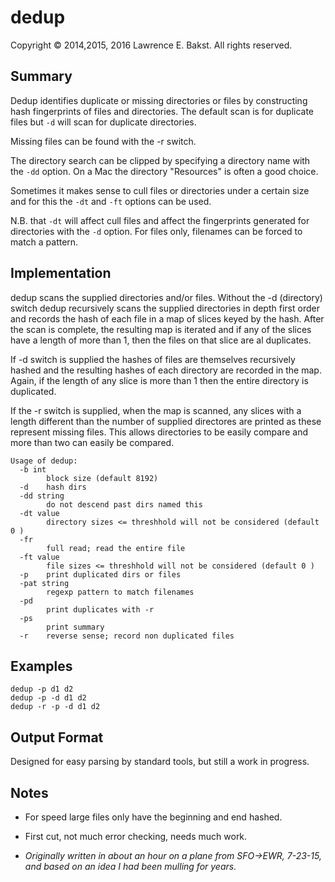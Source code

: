 dedup
=====
Copyright © 2014,2015, 2016 Lawrence E. Bakst. All rights reserved.

Summary
-------

Dedup identifies duplicate or missing directories or files by constructing hash fingerprints of files and directories. The default scan is for duplicate files but `-d` will scan for duplicate directories.

Missing files can be found with the -r switch.

The directory search can be clipped by specifying a directory name with the `-dd` option. On a Mac the directory "Resources" is often a good choice.

Sometimes it makes sense to cull files or directories under a certain size and for this the `-dt` and `-ft` options can be used.

N.B. that `-dt` will affect cull files and affect the fingerprints generated for directories with the `-d` option. For files only, filenames can be forced to match a pattern.

Implementation
--------------
dedup scans the supplied directories and/or files. Without the -d (directory) switch dedup recursively scans the supplied directories in depth first order and records the hash of each file in a map of slices keyed by the hash. After the scan is complete, the resulting map is iterated and if any of the slices have a length of more than 1, then the files on that slice are al duplicates.

If -d switch is supplied the hashes of files are themselves recursively hashed and the resulting hashes of each directory are recorded in the map. Again, if the length of any slice is more than 1 then the entire directory is duplicated.

If the -r switch is supplied, when the map is scanned, any slices with a length different than the number of supplied directores are printed as these represent missing files. This allows directories to be easily compare and more than two can easily be compared.


	Usage of dedup:
	  -b int
	    	block size (default 8192)
	  -d	hash dirs
	  -dd string
	    	do not descend past dirs named this
	  -dt value
	    	directory sizes <= threshhold will not be considered (default 0 )
	  -fr
	    	full read; read the entire file
	  -ft value
	    	file sizes <= threshhold will not be considered (default 0 )
	  -p	print duplicated dirs or files
	  -pat string
	    	regexp pattern to match filenames
	  -pd
	    	print duplicates with -r
	  -ps
	    	print summary
	  -r	reverse sense; record non duplicated files

Examples
--------
	dedup -p d1 d2
	dedup -p -d d1 d2
	dedup -r -p -d d1 d2

Output Format
-------------
Designed for easy parsing by standard tools, but still a work in progress.

Notes
-----
* For speed large files only have the beginning and end hashed.

* First cut, not much error checking, needs much work.

* *Originally written in about an hour on a plane from SFO->EWR, 7-23-15, and based on an idea I had been mulling for years.*



